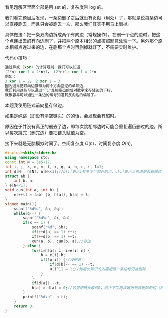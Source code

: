 看见题解区里面全部是用 set 的，复杂度带 log 的。

我们看完题目后发现，一条边删了之后就没有贡献（用处）了，那就是说每条边可以直接删去，而且只会被删去一次，那么我们其实不用马上删掉。

具体做法：把一条双向边拆成两个有向边（常规操作）。在删一个点的边时，把这个点连出去的有向边删了，并把两个原本相邻的点按照题意处理一下。另外那个原本相邻点连过来的边，在删那个点时再删掉就好了，不需要实时维护。

代码小技巧：
```cpp
通过异或 (xor) 的计算规则，我们可以知道：
(2*n) xor 1 = 2*n+1， (2*n+1) xor 1 = 2*n
例如：
3 xor 1 = 2， 2 xor 1 = 3
因为通常把双向边存储为两个方向互逆的单项边，
我们利用这些可以通过"^1"互相推出的成对数字来存储边的下标，
就很容易可以通过一条边的编号知道其反向边的编号了。
```

本题我使用链式前向星存储边。

如果是纯跳（即没有清空链头）的的话，会发现会有超时。

原因在于并没有真正的删去了边，即每次跳相邻边时可能会重复遍历删过的边。所以每次跳完（删完边）要把链头赋值为空。

接下来就是无脑模拟时间了。空间复杂度 $O(n)$，时间复杂度 $O(n)$。

```cpp
#include<bits/stdc++.h>
using namespace std;
const int N = 3e5+17;
int i, j, k, n, m, f, x, q, a, b, c, t, l=1;
int d[N], h[N], u[N<<1];//d[i]表示i有多少个相连的点，u[i]表示当前边是否删除过
struct ab {
	int b, n;
} e[N<<1];
void cun(int a, int b) {
	e[++l] = (ab) {b, h[a]}, h[a] = l;
}
signed main(){
	scanf("%d%d", &n, &q);
	while(q--) {
		scanf("%d%d", &x, &a);
		if(x == 1) {
			scanf("%d", &b);
			if(++d[a] == 1) ++t;
			if(++d[b] == 1) ++t;
			cun(a, b), cun(b, a);//存边
		} else {
			for(i=h[a]; i; i=e[i].n) {
				b = e[i].b;
				if(!u[i]) {//没删过
					if(d[b]-- == 1) --t;
					u[i^1] = 1;//利用小知识的内容把另一条边标记被删除
				}
			}
			if(d[a]) --t;
			h[a] = d[a] = 0;//这里把链头改成0，防止下次再次遍历到被删除的边（核心）
		}
		printf("%d\n", n-t);
	}	
	return 0;
}
```